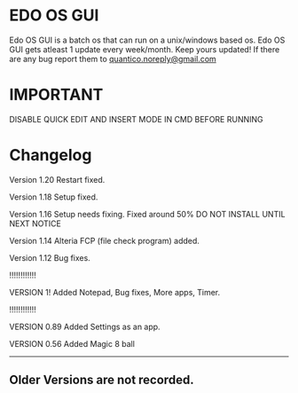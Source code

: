 EDO OS GUI
==========
Edo OS GUI is a batch os that can run on a unix/windows based os.
Edo OS GUI gets atleast 1 update every week/month. Keep yours updated!
If there are any bug report them to quantico.noreply@gmail.com

IMPORTANT
=========
DISABLE QUICK EDIT AND INSERT MODE IN CMD BEFORE RUNNING

Changelog
=========
Version 1.20
Restart fixed.

Version 1.18
Setup fixed.

Version 1.16
Setup needs fixing. Fixed around 50% DO NOT INSTALL UNTIL NEXT NOTICE

Version 1.14
Alteria FCP (file check program) added.

Version 1.12
Bug fixes.

!!!!!!!!!!!!

VERSION 1!
Added Notepad, Bug fixes, More apps, Timer.

!!!!!!!!!!!!

VERSION 0.89
Added Settings as an app.

VERSION 0.56
Added Magic 8 ball



----------------------------
Older Versions are not recorded.
----------------------------
